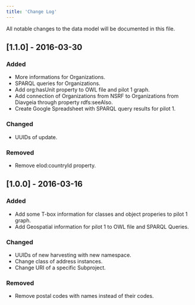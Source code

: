 ```yaml
---
title: 'Change Log'
---
```


All notable changes to the data model will be documented in this file.

## [1.1.0] - 2016-03-30
### Added
- More informations for Organizations.
- SPARQL queries for Organizations.
- Add org:hasUnit property to OWL file and pilot 1 graph.
- Add connection of Organizations from NSRF to Organizations from Diavgeia through property rdfs:seeAlso.
- Create Google Spreadsheet with SPARQL query results for pilot 1.

### Changed
- UUIDs of update.

### Removed
- Remove elod:countryId property.


## [1.0.0] - 2016-03-16
### Added
- Add some T-box information for classes and object properies to pilot 1 graph.
- Add Geospatial information for pilot 1 to OWL file and SPARQL Queries.

### Changed
- UUIDs of new harvesting with new namespace.
- Change class of address instances.
- Change URI of a specific Subproject.

### Removed
- Remove postal codes with names instead of their codes.
